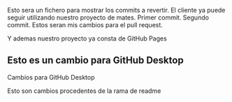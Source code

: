 Esto sera un fichero para mostrar los commits a revertir.
El cliente ya puede seguir utilizando nuestro proyecto de mates. Primer commit. Segundo commit. Estos seran mis cambios para el pull request. 

Y ademas nuestro proyecto ya consta de GitHub Pages
## Esto es un cambio para GitHub Desktop
Cambios para GitHub Desktop

Esto  son cambios procedentes de la rama de readme
